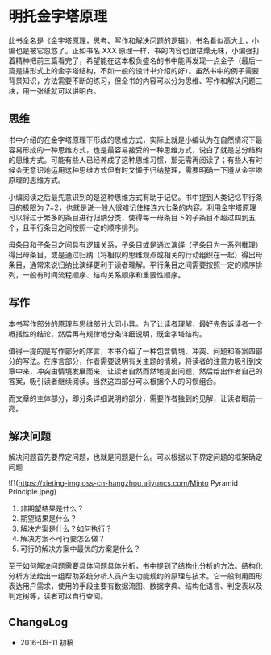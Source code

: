 # 明托金字塔原理


此书全名是《金字塔原理，思考、写作和解决问题的逻辑》，书名看似高大上，小编也是被它忽悠了。正如书名 XXX 原理一样，书的内容也很枯燥无味，小编强打着精神把前三篇看完了，希望能在这本极负盛名的书中能再发现一点金子（最后一篇是讲形式上的金字塔结构，不如一般的设计书介绍的好）。虽然书中的例子需要背景知识，方法需要不断的练习，但全书的内容可以分为思维、写作和解决问题三块，用一张纸就可以讲明白。

## 思维

书中介绍的在金字塔原理下形成的思维方式，实际上就是小编认为在自然情况下最容易形成的一种思维方式，也是最容易接受的一种思维方式，说白了就是总分结构的思维方式。可能有些人已经养成了这种思维习惯，那无需再阅读了；有些人有时候会无意识地运用这种思维方式但有时又懒于归纳整理，需要明确一下遵从金字塔原理的思维方式。

小编阅读之后最先意识到的是这种思维方式有助于记忆。书中提到人类记忆平行条目的极限为 7±2，也就是说一般人很难记住接连六七条的内容。利用金字塔原理可以将过于繁多的条目进行归纳分类，使得每一母条目下的子条目不超过四到五个，且平行条目之间按照一定的顺序排列。

母条目和子条目之间具有逻辑关系，子条目或是通过演绎（子条目为一系列推理）得出母条目，或是通过归纳（将相似的思维观点或相关的行动组织在一起）得出母条目，通常来说归纳比演绎更利于读者理解。平行条目之间需要按照一定的顺序排列，一般有时间流程顺序、结构关系顺序和重要性顺序。

## 写作

本书写作部分的原理与思维部分大同小异。为了让读者理解，最好先告诉读者一个概括性的结论，然后再有规律地分条详细说明，既金字塔结构。

值得一提的是写作部分的序言，本书介绍了一种包含情境、冲突、问题和答案四部分的写法。在序言部分，作者需要说明有关主题的情境，将读者的注意力吸引到文章中来，冲突由情境发展而来，让读者自然而然地提出问题，然后给出作者自己的答案，吸引读者继续阅读。当然这四部分可以根据个人的习惯组合。

而文章的主体部分，即分条详细说明的部分，需要作者独到的见解，让读者眼前一亮。

## 解决问题

解决问题首先要界定问题，也就是问题是什么。可以根据以下界定问题的框架确定问题

![](https://xieting-img.oss-cn-hangzhou.aliyuncs.com/Minto Pyramid Principle.jpeg)

1. 非期望结果是什么？
2. 期望结果是什么？
3. 解决方案是什么？如何执行？
4. 解决方案不可行要怎么做？
5. 可行的解决方案中最优的方案是什么？

至于如何解决问题需要具体问题具体分析，书中提到了结构化分析的方法。结构化分析方法给出一组帮助系统分析人员产生功能规约的原理与技术。它一般利用图形表达用户需求，使用的手段主要有数据流图、数据字典、结构化语言、判定表以及判定树等，读者可以自行查阅。

## ChangeLog

- 2016-09-11 初稿

